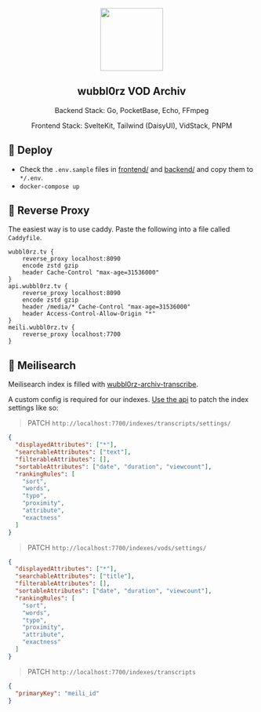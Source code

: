 <div align="center" width="100%">
    <img src="https://wubbl0rz.tv/favicon.png" width="128"/>
</div>

<div align="center" width="100%">
    <h2>wubbl0rz VOD Archiv</h2>
    <p>Backend Stack: Go, PocketBase, Echo, FFmpeg</p>
    <p>Frontend Stack: SvelteKit, Tailwind (DaisyUI), VidStack, PNPM</p>
</div>

## 🐳 Deploy

- Check the `.env.sample` files in [frontend/](frontend/) and [backend/](backend/) and copy them to `*/.env`.
- `docker-compose up`

## 🚪 Reverse Proxy

The easiest way is to use caddy. Paste the following into a file called `Caddyfile`.

```
wubbl0rz.tv {
    reverse_proxy localhost:8090
    encode zstd gzip
    header Cache-Control "max-age=31536000"
}
api.wubbl0rz.tv {
    reverse_proxy localhost:8090
    encode zstd gzip
    header /media/* Cache-Control "max-age=31536000"
    header Access-Control-Allow-Origin "*"
}
meili.wubbl0rz.tv {
    reverse_proxy localhost:7700
}
```

## 🔎 Meilisearch

Meilisearch index is filled with [wubbl0rz-archiv-transcribe](https://github.com/seriousm4x/wubbl0rz-archiv-transcribe).

A custom config is required for our indexes. [Use the api](https://docs.meilisearch.com/reference/api/settings.html#update-settings) to patch the index settings like so:

> PATCH `http://localhost:7700/indexes/transcripts/settings/`

```json
{
  "displayedAttributes": ["*"],
  "searchableAttributes": ["text"],
  "filterableAttributes": [],
  "sortableAttributes": ["date", "duration", "viewcount"],
  "rankingRules": [
    "sort",
    "words",
    "typo",
    "proximity",
    "attribute",
    "exactness"
  ]
}
```

> PATCH `http://localhost:7700/indexes/vods/settings/`

```json
{
  "displayedAttributes": ["*"],
  "searchableAttributes": ["title"],
  "filterableAttributes": [],
  "sortableAttributes": ["date", "duration", "viewcount"],
  "rankingRules": [
    "sort",
    "words",
    "typo",
    "proximity",
    "attribute",
    "exactness"
  ]
}
```

> PATCH `http://localhost:7700/indexes/transcripts`

```json
{
  "primaryKey": "meili_id"
}
```
